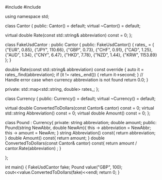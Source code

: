 #include <iostream>
#include <map>

using namespace std;

class Cantor {
 public:
  Cantor() = default;
  virtual ~Cantor() = default;

  virtual double Rate(const std::string& abbreviation) const = 0;
};



class FakeUsdCantor : public Cantor {
 public:
  FakeUsdCantor() {
    rates_ = {
      {"EUR", 0.85},
      {"JPY", 110.66},
      {"GBP", 0.73},
      {"CHF", 0.91},
      {"CAD", 1.25},
      {"AUD", 1.34},
      {"CNY", 6.47},
      {"HKD", 7.78},
      {"NZD", 1.44},
      {"KRW", 1153.89}
    };
  }

  double Rate(const std::string& abbreviation) const override {
    auto it = rates_.find(abbreviation);
    if (it != rates_.end()) {
      return it->second;
    }
    // Handle error case when currency abbreviation is not found
    return 0.0;
  }

 private:
  std::map<std::string, double> rates_;
};

class Currency {
 public:
  Currency() = default;
  virtual ~Currency() = default;

  virtual double ConvertedToDollars(const Cantor& cantor) const = 0;
  virtual std::string Abbreviation() const = 0;
  virtual double Amount() const = 0;
};

class Pound : Currency{
 private:
    string abbreviation;
    double amount;
 public:
    Pound(string NewAbbr, double NewAm){
        this -> abbreviation = NewAbbr;
        this -> amount = NewAm;
    }
    string Abbreviation() const{
        return abbreviation;
    }
    double Amount() const{
        return amount;
    }
    double ConvertedToDollars(const Cantor& cantor) const{
        return amount / cantor.Rate(abbreviation) ;
    }
    
};

int main() {
    FakeUsdCantor fake;
    Pound value("GBP", 100);
    cout<<value.ConvertedToDollars(fake)<<endl;
  return 0;
}
